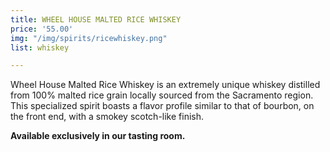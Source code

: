 ```yaml
---
title: WHEEL HOUSE MALTED RICE WHISKEY
price: '55.00'
img: "/img/spirits/ricewhiskey.png"
list: whiskey

---
```

Wheel House Malted Rice Whiskey is an extremely unique whiskey distilled from 100% malted rice grain locally sourced from the Sacramento region. This specialized spirit boasts a flavor profile similar to that of bourbon, on the front end, with a smokey scotch-like finish.

**Available exclusively in our tasting room.**
